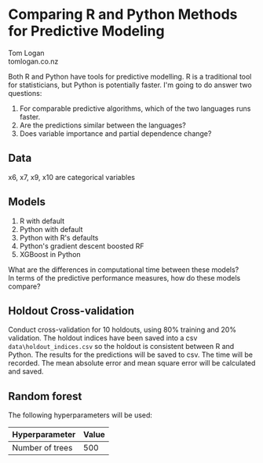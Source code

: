 # Comparing R and Python Methods for Predictive Modeling
Tom Logan  
tomlogan.co.nz

Both R and Python have tools for predictive modelling. R is a traditional tool for statisticians, but Python is potentially faster. I'm going to do answer two questions:
1. For comparable predictive algorithms, which of the two languages runs faster.
2. Are the predictions similar between the languages?
3. Does variable importance and partial dependence change?

## Data
x6, x7, x9, x10 are categorical variables


## Models
1. R with default
2. Python with default
3. Python with R's defaults
6. Python's gradient descent boosted RF
7. XGBoost in Python

What are the differences in computational time between these models?  
In terms of the predictive performance measures, how do these models compare?


## Holdout Cross-validation
Conduct cross-validation for 10 holdouts, using 80% training and 20% validation.
The holdout indices have been saved into a csv `data\holdout_indices.csv` so the holdout is consistent between R and Python.
The results for the predictions will be saved to csv.
The time will be recorded.
The mean absolute error and mean square error will be calculated and saved.

## Random forest
The following hyperparameters will be used:  

| Hyperparameter | Value |
| --- | --- |  
| Number of trees | 500 |
